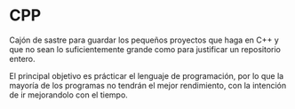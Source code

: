# CPP
Cajón de sastre para guardar los pequeños proyectos que haga en C++ y que no sean lo suficientemente grande como para justificar un repositorio entero.

El principal objetivo es prácticar el lenguaje de programación, por lo que la mayoría de los programas no tendrán el mejor rendimiento, con la intención de ir mejorandolo con el tiempo.
